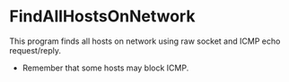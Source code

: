 # FindAllHostsOnNetwork

This program finds all hosts on network using raw socket and ICMP echo request/reply.
* Remember that some hosts may block ICMP.
